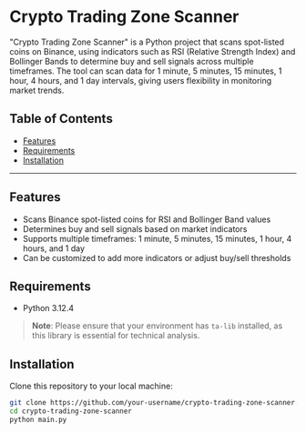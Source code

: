 # Crypto Trading Zone Scanner

"Crypto Trading Zone Scanner" is a Python project that scans spot-listed coins on Binance, using indicators such as RSI (Relative Strength Index) and Bollinger Bands to determine buy and sell signals across multiple timeframes. The tool can scan data for 1 minute, 5 minutes, 15 minutes, 1 hour, 4 hours, and 1 day intervals, giving users flexibility in monitoring market trends.

## Table of Contents

- [Features](#features)
- [Requirements](#requirements)
- [Installation](#installation)

---

## Features

- Scans Binance spot-listed coins for RSI and Bollinger Band values
- Determines buy and sell signals based on market indicators
- Supports multiple timeframes: 1 minute, 5 minutes, 15 minutes, 1 hour, 4 hours, and 1 day
- Can be customized to add more indicators or adjust buy/sell thresholds

## Requirements

- Python 3.12.4

> **Note**: Please ensure that your environment has `ta-lib` installed, as this library is essential for technical analysis.

## Installation

Clone this repository to your local machine:

```bash
git clone https://github.com/your-username/crypto-trading-zone-scanner.git
cd crypto-trading-zone-scanner
python main.py
```

